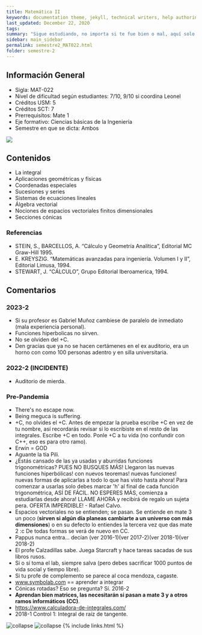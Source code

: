 ```yaml
---
title: Matemática II
keywords: documentation theme, jekyll, technical writers, help authoring tools, hat replacements
last_updated: December 22, 2020
tags:
summary: "Sigue estudiando, no importa si te fue bien o mal, aquí solo la wea va de mal en peor. Los que se confían reprueban creyendo que les irá bien igual."
sidebar: main_sidebar
permalink: semestre2_MAT022.html
folder: semestre-2
---
```


## Información General 

* Sigla: MAT-022
* Nivel de dificultad según estudiantes: 7/10, 9/10 si coordina Leonel
* Créditos USM: 5
* Créditos SCT: 7
* Prerrequisitos: Mate 1
* Eje formativo: Ciencias básicas de la Ingeniería 
* Semestre en que se dicta: Ambos

<img id="right-img" src="{{ site.baseurl }}/images/semestre-2/la_vaca.jpg">

## Contenidos

* La integral
* Aplicaciones geométricas y físicas
* Coordenadas especiales 
* Sucesiones y series
* Sistemas de ecuaciones lineales
* Álgebra vectorial
* Nociones de espacios vectoriales finitos dimensionales
* Secciones cónicas 

### Referencias

* STEIN, S., BARCELLOS, A. “Cálculo y Geometría Analítica”, Editorial MC Graw-Hill 1995. 
* E. KREYSZIG. “Matemáticas avanzadas para ingeniería. Volumen I y II”, Editorial Limusa, 1994. 
* STEWART, J. “CÁLCULO”, Grupo Editorial Iberoamerica, 1994.

## Comentarios

### 2023-2
* Si su profesor es Gabriel Muñoz cambiese de paralelo de inmediato (mala experiencia personal).
* Funciones hiperbolicas no sirven.
* No se olviden del +C.
* Den gracias que ya no se hacen certámenes en el ex auditorio, era un horno con como 100 personas adentro y en silla universitaria.

### 2022-2 (INCIDENTE)
* Auditorio de mierda.

### Pre-Pandemia
* There's no escape now.
* Being meguca is suffering.
* +C, no olvides el +C. Antes de empezar la prueba escribe +C en vez de tu nombre, así recordarás revisar si lo escribiste en el resto de las integrales. Escribe +C en todo. Ponle +C a tu vida (no confundir con C++, eso es para otro ramo).
* Erwin = GOD
* Aguante la tía Pili.
* ¿Estás cansado de las ya usadas y aburridas funciones trigonométricas? PUES NO BUSQUES MÁS! Llegaron las nuevas funciones hiperbólicas! con nuevos teoremas! nuevas funciones! nuevas formas de aplicarlas a todo lo que has visto hasta ahora! Para comenzar a usarlas solo debes marcar 'h' al final de cada función trigonométrica, ASÍ DE FÁCIL. NO ESPERES MÁS, comienza a estudiarlas desde ahora! LLAME AHORA y recibirá de regalo un sujeta pera. OFERTA IMPERDIBLE! - Rafael Calvo.
* Espacios vectoriales no se entienden; se pasan. Se entiende en mate 3 un poco (**sirven si algún día planeas cambiarte a un universo con más dimensiones**) o en su defecto lo entiendes la tercera vez que das mate 2 :c De todas formas se verá de nuevo en CC. 
* Pappus nunca entra... decían (ver 2016-1)(ver 2017-2)(ver 2018-1)(ver 2018-2)
* El profe Calzadillas sabe. Juega Starcraft y hace tareas sacadas de sus libros rusos.
* Si o sí toma el lab, siempre salva (pero debes sacrificar 1000 puntos de vida social y tiempo libre).
* Si tu profe de complemento se parece al coca mendoza, cagaste.
* www.symbolab.com == aprender a integrar
* Cónicas rotadas? Eso se pregunta? Sí. 2016-2
* **Aprendan bien matrices, las necesitarán si pasan a mate 3 y a otros ramos informáticos (CC)**.
* https://www.calculadora-de-integrales.com/
* 2018-1 Control 1: Integral de raíz de tangente.
<img src="images/semestre-2/cuadratica.jpg" alt="collapse" height="auto">
<img src="images/semestre-2/pi_k_pi.jpg" alt="collapse" height="auto">
{% include links.html %}
